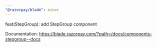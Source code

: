 ```yaml
---
"@razorpay/blade": minor
---
```


feat(StepGroup): add StepGroup component

Documentation: https://blade.razorpay.com/?path=/docs/components-stepgroup--docs
